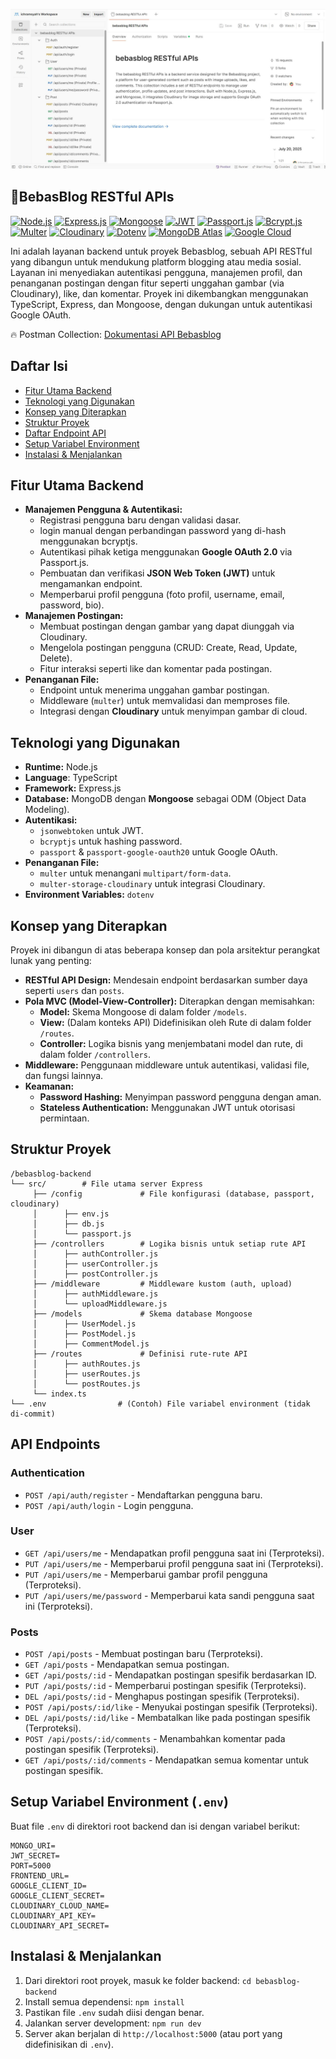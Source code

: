 ![image](/src/public/postman-bebasblog.JPG)

## 🚀BebasBlog RESTful APIs

[![Node.js](https://img.shields.io/badge/Node.js-339933?style=for-the-badge&logo=node.js&logoColor=white)](https://nodejs.org/)
[![Express.js](https://img.shields.io/badge/Express.js-000000?style=for-the-badge&logo=express&logoColor=white)](https://expressjs.com/)
[![Mongoose](https://img.shields.io/badge/Mongoose-800000?style=for-the-badge&logo=mongodb&logoColor=white)](https://mongoosejs.com/)
[![JWT](https://img.shields.io/badge/JWT-000000?style=for-the-badge&logo=json-web-tokens&logoColor=white)](https://jwt.io/)
[![Passport.js](https://img.shields.io/badge/Passport.js-336699?style=for-the-badge&logo=passport&logoColor=white)](http://www.passportjs.org/)
[![Bcrypt.js](https://img.shields.io/badge/Bcrypt.js-000000?style=for-the-badge&logo=npm&logoColor=white)](https://www.npmjs.com/package/bcryptjs)
[![Multer](https://img.shields.io/badge/Multer-000000?style=for-the-badge&logo=nodedotjs&logoColor=white)](https://www.npmjs.com/package/multer)
[![Cloudinary](https://img.shields.io/badge/Cloudinary-3448C5?style=for-the-badge&logo=cloudinary&logoColor=white)](https://cloudinary.com/)
[![Dotenv](https://img.shields.io/badge/Dotenv-000000?style=for-the-badge&logo=npm&logoColor=white)](https://www.npmjs.com/package/dotenv)
[![MongoDB Atlas](https://img.shields.io/badge/MongoDB_Atlas-47A248?style=for-the-badge&logo=mongodb&logoColor=white)](https://www.mongodb.com/cloud/atlas)
[![Google Cloud](https://img.shields.io/badge/Google_Cloud-4285F4?style=for-the-badge&logo=google-cloud&logoColor=white)](https://cloud.google.com/)

Ini adalah layanan backend untuk proyek Bebasblog, sebuah API RESTful yang dibangun untuk mendukung platform blogging atau media sosial. Layanan ini menyediakan autentikasi pengguna, manajemen profil, dan penanganan postingan dengan fitur seperti unggahan gambar (via Cloudinary), like, dan komentar. Proyek ini dikembangkan menggunakan TypeScript, Express, dan Mongoose, dengan dukungan untuk autentikasi Google OAuth.

🔥 Postman Collection: [Dokumentasi API Bebasblog](https://ichramsyah.postman.co/workspace/ichramsyah's-Workspace~79410002-fbc3-42b3-8244-d6e51e95ade6/collection/44849239-3e527de1-9579-47d2-9ef5-c0fde29019ce?action=share&creator=44849239)

## Daftar Isi

- [Fitur Utama Backend](#fitur-utama-backend)
- [Teknologi yang Digunakan](#teknologi-yang-digunakan)
- [Konsep yang Diterapkan](#konsep-yang-diterapkan)
- [Struktur Proyek](#struktur-proyek)
- [Daftar Endpoint API](#daftar-endpoint-api)
- [Setup Variabel Environment](#setup-variabel-environment-env)
- [Instalasi & Menjalankan](#instalasi--menjalankan)

## Fitur Utama Backend

- **Manajemen Pengguna & Autentikasi:**
  - Registrasi pengguna baru dengan validasi dasar.
  - login manual dengan perbandingan password yang di-hash menggunakan bcryptjs.
  - Autentikasi pihak ketiga menggunakan **Google OAuth 2.0** via Passport.js.
  - Pembuatan dan verifikasi **JSON Web Token (JWT)** untuk mengamankan endpoint.
  - Memperbarui profil pengguna (foto profil, username, email, password, bio).
- **Manajemen Postingan:**
  - Membuat postingan dengan gambar yang dapat diunggah via Cloudinary.
  - Mengelola postingan pengguna (CRUD: Create, Read, Update, Delete).
  - Fitur interaksi seperti like dan komentar pada postingan.
- **Penanganan File:**
  - Endpoint untuk menerima unggahan gambar postingan.
  - Middleware (`multer`) untuk memvalidasi dan memproses file.
  - Integrasi dengan **Cloudinary** untuk menyimpan gambar di cloud.

## Teknologi yang Digunakan

- **Runtime:** Node.js
- **Language**: TypeScript
- **Framework:** Express.js
- **Database:** MongoDB dengan **Mongoose** sebagai ODM (Object Data Modeling).
- **Autentikasi:**
  - `jsonwebtoken` untuk JWT.
  - `bcryptjs` untuk hashing password.
  - `passport` & `passport-google-oauth20` untuk Google OAuth.
- **Penanganan File:**
  - `multer` untuk menangani `multipart/form-data`.
  - `multer-storage-cloudinary` untuk integrasi Cloudinary.
- **Environment Variables:** `dotenv`

## Konsep yang Diterapkan

Proyek ini dibangun di atas beberapa konsep dan pola arsitektur perangkat lunak yang penting:

- **RESTful API Design:** Mendesain endpoint berdasarkan sumber daya seperti `users` dan `posts`.
- **Pola MVC (Model-View-Controller):** Diterapkan dengan memisahkan:
  - **Model:** Skema Mongoose di dalam folder `/models`.
  - **View:** (Dalam konteks API) Didefinisikan oleh Rute di dalam folder `/routes`.
  - **Controller:** Logika bisnis yang menjembatani model dan rute, di dalam folder `/controllers`.
- **Middleware:** Penggunaan middleware untuk autentikasi, validasi file, dan fungsi lainnya.
- **Keamanan:**
  - **Password Hashing:** Menyimpan password pengguna dengan aman.
  - **Stateless Authentication:** Menggunakan JWT untuk otorisasi permintaan.

## Struktur Proyek

```
/bebasblog-backend
└── src/        # File utama server Express
     ├── /config             # File konfigurasi (database, passport, cloudinary)
     │      ├── env.js
     │      ├── db.js
     │      └── passport.js
     ├── /controllers        # Logika bisnis untuk setiap rute API
     │      ├── authController.js
     │      ├── userController.js
     │      ├── postController.js
     ├── /middleware         # Middleware kustom (auth, upload)
     │      ├── authMiddleware.js
     │      └── uploadMiddleware.js
     ├── /models             # Skema database Mongoose
     │      ├── UserModel.js
     │      ├── PostModel.js
     │      ├── CommentModel.js
     ├── /routes             # Definisi rute-rute API
     │      ├── authRoutes.js
     │      ├── userRoutes.js
     │      └── postRoutes.js
     └── index.ts
└── .env                # (Contoh) File variabel environment (tidak di-commit)

```

## API Endpoints

### Authentication

- `POST /api/auth/register` - Mendaftarkan pengguna baru.
- `POST /api/auth/login` - Login pengguna.

### User

- `GET /api/users/me` - Mendapatkan profil pengguna saat ini (Terproteksi).
- `PUT /api/users/me` - Memperbarui profil pengguna saat ini (Terproteksi).
- `PUT /api/users/me` - Memperbarui gambar profil pengguna (Terproteksi).
- `PUT /api/users/me/password` - Memperbarui kata sandi pengguna saat ini (Terproteksi).

### Posts

- `POST /api/posts` - Membuat postingan baru (Terproteksi).
- `GET /api/posts` - Mendapatkan semua postingan.
- `GET /api/posts/:id` - Mendapatkan postingan spesifik berdasarkan ID.
- `PUT /api/posts/:id` - Memperbarui postingan spesifik (Terproteksi).
- `DEL /api/posts/:id` - Menghapus postingan spesifik (Terproteksi).
- `POST /api/posts/:id/like` - Menyukai postingan spesifik (Terproteksi).
- `DEL /api/posts/:id/like` - Membatalkan like pada postingan spesifik (Terproteksi).
- `POST /api/posts/:id/comments` - Menambahkan komentar pada postingan spesifik (Terproteksi).
- `GET /api/posts/:id/comments` - Mendapatkan semua komentar untuk postingan spesifik.

## Setup Variabel Environment (`.env`)

Buat file `.env` di direktori root backend dan isi dengan variabel berikut:

```
MONGO_URI=
JWT_SECRET=
PORT=5000
FRONTEND_URL=
GOOGLE_CLIENT_ID=
GOOGLE_CLIENT_SECRET=
CLOUDINARY_CLOUD_NAME=
CLOUDINARY_API_KEY=
CLOUDINARY_API_SECRET=
```

## Instalasi & Menjalankan

1. Dari direktori root proyek, masuk ke folder backend: `cd bebasblog-backend`
2. Install semua dependensi: `npm install`
3. Pastikan file `.env` sudah diisi dengan benar.
4. Jalankan server development: `npm run dev`
5. Server akan berjalan di `http://localhost:5000` (atau port yang didefinisikan di `.env`).

